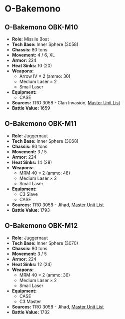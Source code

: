 # O-Bakemono
## O-Bakemono OBK-M10
- **Role:** Missile Boat
- **Tech Base:** Inner Sphere (3058)
- **Chassis:** 80 tons
- **Movement:** 4 / 6, XL
- **Armor:** 224
- **Heat Sinks:** 10 (20)
- **Weapons:**
  - Arrow IV × 2 (ammo: 30)
  - Medium Laser × 2
  - Small Laser
- **Equipment:**
  - CASE
- **Sources:** TRO 3058 - Clan Invasion, [Master Unit List](http://masterunitlist.info/Unit/Details/2310/o-bakemono-obk-m10)
- **Battle Value:** 1659

## O-Bakemono OBK-M11
- **Role:** Juggernaut
- **Tech Base:** Inner Sphere (3068)
- **Chassis:** 80 tons
- **Movement:** 3 / 5
- **Armor:** 224
- **Heat Sinks:** 14 (28)
- **Weapons:**
  - MRM 40 × 2 (ammo: 48)
  - Medium Laser × 2
  - Small Laser
- **Equipment:**
  - C3 Slave
  - CASE
- **Sources:** TRO 3058 - Jihad, [Master Unit List](http://masterunitlist.info/Unit/Details/2311/o-bakemono-obk-m11)
- **Battle Value:** 1793

## O-Bakemono OBK-M12
- **Role:** Juggernaut
- **Tech Base:** Inner Sphere (3070)
- **Chassis:** 80 tons
- **Movement:** 3 / 5
- **Armor:** 224
- **Heat Sinks:** 12 (24)
- **Weapons:**
  - MRM 40 × 2 (ammo: 36)
  - Medium Laser × 2
  - Small Laser
- **Equipment:**
  - CASE
  - C3 Master
- **Sources:** TRO 3058 - Jihad, [Master Unit List](http://masterunitlist.info/Unit/Details/2312/o-bakemono-obk-m12)
- **Battle Value:** 1732

